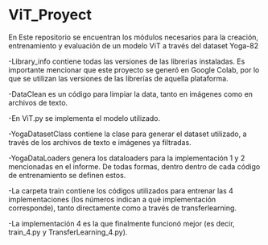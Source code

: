 # ViT_Proyect
En Este repositorio se encuentran los módulos necesarios para la creación, entrenamiento y evaluación de un modelo ViT a través del dataset Yoga-82

-Library_info contiene todas las versiones de las librerias instaladas. Es importante mencionar que este proyecto se generó en Google Colab, por lo que se utilizan las versiones de las librerías de aquella plataforma.

-DataClean es un código para limpiar la data, tanto en imágenes como en archivos de texto.

-En ViT.py se implementa el modelo utilizado.

-YogaDatasetClass contiene la clase para generar el dataset utilizado, a través de los archivos de texto e imágenes ya filtradas.

-YogaDataLoaders genera los dataloaders para la implementación 1 y 2 mencionadas en el informe. De todas formas, dentro dentro de cada código de entrenamiento se definen estos.

-La carpeta train contiene los códigos utilizados para entrenar las 4 implementaciones (los números indican a qué implementación corresponde), tanto directamente como a través de transferlearning.

-La implementación 4 es la que finalmente funcionó mejor (es decir, train_4.py y TransferLearning_4.py).
